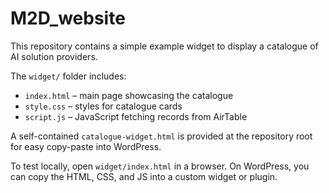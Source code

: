 # M2D_website

This repository contains a simple example widget to display a catalogue of AI solution providers.

The `widget/` folder includes:

- `index.html` – main page showcasing the catalogue
- `style.css` – styles for catalogue cards
- `script.js` – JavaScript fetching records from AirTable

A self-contained `catalogue-widget.html` is provided at the repository root for easy copy-paste into WordPress.

To test locally, open `widget/index.html` in a browser. On WordPress, you can copy the HTML, CSS, and JS into a custom widget or plugin.
